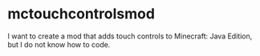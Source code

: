 # mctouchcontrolsmod
I want to create a mod that adds touch controls to Minecraft: Java Edition, but I do not know how to code. 
